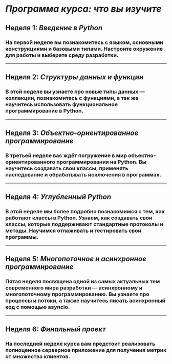 # ***Программа курса: что вы изучите***
## **Неделя 1**: *Введение в Python*
### На первой неделе вы познакомитесь с языком, основными конструкциями и базовыми типами. Настроите окружение для работы и выберете среду разработки.
___
## **Неделя 2**: *Структуры данных и функции*
### В этой неделе вы узнаете про новые типы данных — коллекции, познакомитесь с функциями, а так же научитесь использовать функциональное программирование в Python.
___
## **Неделя 3**: *Объектно-ориентированное программирование*
### В третьей неделе вас ждёт погружение в мир объектно-ориентированного программирования на Python. Вы научитесь создавать свои классы, применять наследование и обрабатывать исключения в программах.
___
## **Неделя 4**: *Углубленный Python*
### В этой неделе мы более подробно познакомимся с тем, как работают классы в Python. Узнаем, как создавать свои классы, которые поддерживают стандартные протоколы и методы. Научимся отлаживать и тестировать свои программы.
___
## **Неделя 5**: *Многопоточное и асинхронное программирование*
### Пятая неделя посвящена одной из самых актуальных тем современного мира разработки — асинхронному и многопоточному программированию. Вы узнаете про процессы и потоки, а также научитесь писать асинхронный код с помощью asyncio.
___
## **Неделя 6**: *Финальный проект*
### На последней неделе курса вам предстоит реализовать полноценное серверное приложение для получения метрик от множества клиентов.
